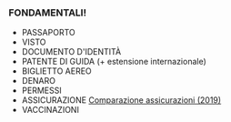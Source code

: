 ### FONDAMENTALI!

* PASSAPORTO
* VISTO
* DOCUMENTO D'IDENTITÀ
* PATENTE DI GUIDA (+ estensione internazionale)
* BIGLIETTO AEREO
* DENARO
* PERMESSI
* ASSICURAZIONE [Comparazione assicurazioni (2019)](https://docs.google.com/spreadsheets/d/1P2IGIB3EWGGYO7Lr0oUxNU0gMkoTszwbLIj3_7-tcgg/edit#gid=0)
* VACCINAZIONI
